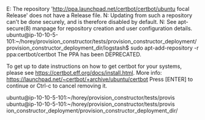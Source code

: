E: The repository 'http://ppa.launchpad.net/certbot/certbot/ubuntu focal Release' does not have a Release file.
N: Updating from such a repository can't be done securely, and is therefore disabled by default.
N: See apt-secure(8) manpage for repository creation and user configuration details.
ubuntu@ip-10-10-5-101:~/horey/provision_constructor/tests/provision_constructor_deployment/provision_constructor_deployment_dir/logstash$ sudo apt-add-repository -r ppa:certbot/certbot
 The PPA has been DEPRECATED.

To get up to date instructions on how to get certbot for your systems, please see https://certbot.eff.org/docs/install.html.
 More info: https://launchpad.net/~certbot/+archive/ubuntu/certbot
Press [ENTER] to continue or Ctrl-c to cancel removing it.

ubuntu@ip-10-10-5-101:~/horey/provision_constructor/tests/provis
ubuntu@ip-10-10-5-101:~/horey/provision_constructor/tests/provis
ion_constructor_deployment/provision_constructor_deployment_dir/